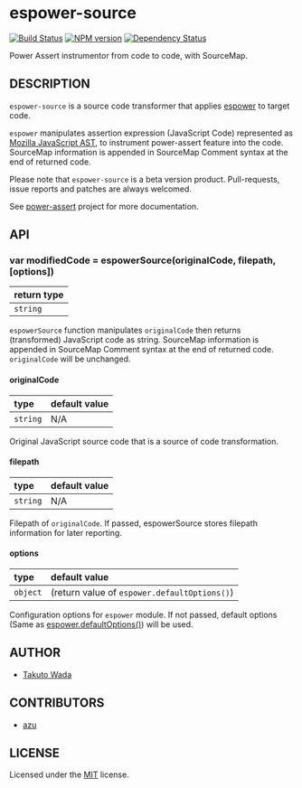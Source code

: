 espower-source
================================

[![Build Status](https://travis-ci.org/twada/espower-source.svg?branch=master)](https://travis-ci.org/twada/espower-source)
[![NPM version](https://badge.fury.io/js/espower-source.svg)](http://badge.fury.io/js/espower-source)
[![Dependency Status](https://gemnasium.com/twada/espower-source.svg)](https://gemnasium.com/twada/espower-source)

Power Assert instrumentor from code to code, with SourceMap.


DESCRIPTION
---------------------------------------
`espower-source` is a source code transformer that applies [espower](http://github.com/twada/espower) to target code.

`espower` manipulates assertion expression (JavaScript Code) represented as [Mozilla JavaScript AST](https://developer.mozilla.org/en-US/docs/SpiderMonkey/Parser_API), to instrument power-assert feature into the code. SourceMap information is appended in SourceMap Comment syntax at the end of returned code.

Please note that `espower-source` is a beta version product. Pull-requests, issue reports and patches are always welcomed.

See [power-assert](http://github.com/twada/power-assert) project for more documentation.


API
---------------------------------------

### var modifiedCode = espowerSource(originalCode, filepath, [options])

| return type |
|:------------|
| `string`    |

`espowerSource` function manipulates `originalCode` then returns (transformed) JavaScript code as string. SourceMap information is appended in SourceMap Comment syntax at the end of returned code. `originalCode` will be unchanged.


#### originalCode

| type     | default value |
|:---------|:--------------|
| `string` | N/A           |

Original JavaScript source code that is a source of code transformation.

#### filepath

| type     | default value |
|:---------|:--------------|
| `string` | N/A           |

Filepath of `originalCode`. If passed, espowerSource stores filepath information for later reporting.

#### options

| type     | default value |
|:---------|:--------------|
| `object` | (return value of `espower.defaultOptions()`) |

Configuration options for `espower` module. If not passed, default options (Same as [espower.defaultOptions()](https://github.com/twada/espower#var-options--espowerdefaultoptions)) will be used.


AUTHOR
---------------------------------------
* [Takuto Wada](http://github.com/twada)


CONTRIBUTORS
---------------------------------------
* [azu](https://github.com/azu)


LICENSE
---------------------------------------
Licensed under the [MIT](https://github.com/twada/espower-source/blob/master/MIT-LICENSE.txt) license.
